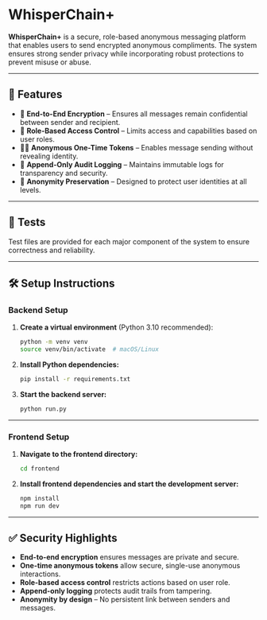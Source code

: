# WhisperChain+

**WhisperChain+** is a secure, role-based anonymous messaging platform that enables users to send encrypted anonymous compliments. The system ensures strong sender privacy while incorporating robust protections to prevent misuse or abuse.

---

## 🚀 Features

- 🔐 **End-to-End Encryption** – Ensures all messages remain confidential between sender and recipient.
- 👥 **Role-Based Access Control** – Limits access and capabilities based on user roles.
- 🕵️‍♂️ **Anonymous One-Time Tokens** – Enables message sending without revealing identity.
- 📜 **Append-Only Audit Logging** – Maintains immutable logs for transparency and security.
- 🧅 **Anonymity Preservation** – Designed to protect user identities at all levels.

---

## 🧪 Tests

Test files are provided for each major component of the system to ensure correctness and reliability.

---

## 🛠 Setup Instructions

### Backend Setup

1. **Create a virtual environment** (Python 3.10 recommended):
   ```bash
   python -m venv venv
   source venv/bin/activate  # macOS/Linux
   ```

2. **Install Python dependencies:**
   ```bash
   pip install -r requirements.txt
   ```

3. **Start the backend server:**
   ```bash
   python run.py
   ```

---

### Frontend Setup

1. **Navigate to the frontend directory:**
   ```bash
   cd frontend
   ```

2. **Install frontend dependencies and start the development server:**
   ```bash
   npm install
   npm run dev
   ```

---

## ✅ Security Highlights

- **End-to-end encryption** ensures messages are private and secure.
- **One-time anonymous tokens** allow secure, single-use anonymous interactions.
- **Role-based access control** restricts actions based on user role.
- **Append-only logging** protects audit trails from tampering.
- **Anonymity by design** – No persistent link between senders and messages.

